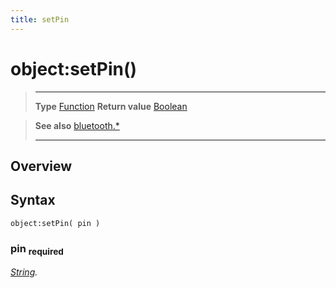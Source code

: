 ```yaml
---
title: setPin
---
```

# object:setPin()

> --------------------- ------------------------------------------------------------------------------------------
> __Type__              [Function](https://docs.coronalabs.com/api/type/Function.html)
> __Return value__      [Boolean](https://docs.coronalabs.com/api/type/Boolean.html)


> __See also__          [bluetooth.*](/plugin/bluetooth/)
> --------------------- ------------------------------------------------------------------------------------------

## Overview

## Syntax

	object:setPin( pin )

### pin <sub>required</sub>
_[String](https://docs.coronalabs.com/api/type/String.html)._
